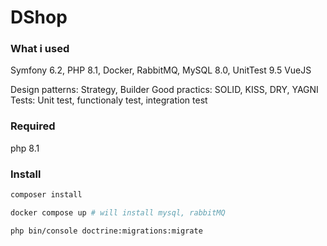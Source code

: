 # DShop


### What i used

Symfony 6.2, 
PHP 8.1,
Docker,
RabbitMQ,
MySQL 8.0,
UnitTest 9.5
VueJS

Design patterns: Strategy, Builder
Good practics: SOLID, KISS, DRY, YAGNI
Tests: Unit test, functionaly test, integration test


### Required

php 8.1

### Install

```bash
composer install

docker compose up # will install mysql, rabbitMQ

php bin/console doctrine:migrations:migrate

```